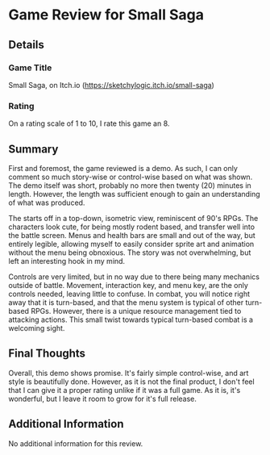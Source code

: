 # Game Review for Small Saga

## Details

### Game Title
Small Saga, on Itch.io (https://sketchylogic.itch.io/small-saga)

### Rating
On a rating scale of 1 to 10, I rate this game an 8.

## Summary
First and foremost, the game reviewed is a demo. As such, I can only comment so much story-wise or control-wise based on what was shown. The demo itself was short, probably no more then twenty (20) minutes in length. However, the length was sufficient enough to gain an understanding of what was produced.

The starts off in a top-down, isometric view, reminiscent of 90's RPGs. The characters look cute, for being mostly rodent based, and transfer well into the battle screen. Menus and health bars are small and out of the way, but entirely legible, allowing myself to easily consider sprite art and animation without the menu being obnoxious. The story was not overwhelming, but left an interesting hook in my mind.

Controls are very limited, but in no way due to there being many mechanics outside of battle. Movement, interaction key, and menu key, are the only controls needed, leaving little to confuse. In combat, you will notice right away that it is turn-based, and that the menu system is typical of other turn-based RPGs. However, there is a unique resource management tied to attacking actions. This small twist towards typical turn-based combat is a welcoming sight.

## Final Thoughts
Overall, this demo shows promise. It's fairly simple control-wise, and art style is beautifully done. However, as it is not the final product, I don't feel that I can give it a proper rating unlike if it was a full game. As it is, it's wonderful, but I leave it room to grow for it's full release.

## Additional Information
No additional information for this review.
